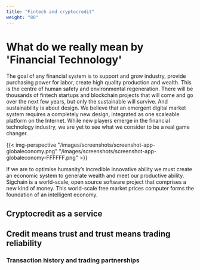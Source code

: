 ```yaml
---
title: "Fintech and cryptocredit"
weight: "80"
---
```


# What do we really mean by 'Financial Technology'

The goal of any financial system is to support and grow industry, provide purchasing power for labor, create high quality production and wealth. This is the centre of human safety and environmental regeneration.
There will be thousands of fintech startups and blockchain projects that will come and go over the next few years, but only the sustainable will survive. And sustainability is about design. We believe that an emergent digital market system requires a completely new design, integrated as one scaleable platform on the Internet. While new players emerge in the financial technology industry, we are yet to see what we consider to be a real game changer.

{{< img-perspective "/images/screenshots/screenshot-app-globaleconomy.png" "/images/screenshots/screenshot-app-globaleconomy-FFFFFF.png" >}}

If we are to optimise humanity’s incredible innovative ability we must create an economic system to generate wealth and meet our productive ability. Sigchain is a world-scale, open source software project that comprises a new kind of money. This world-scale free market prices computer forms the foundation of an intelligent economy.

## Cryptocredit as a service

## Credit means trust and trust means trading reliability

### Transaction history and trading partnerships
